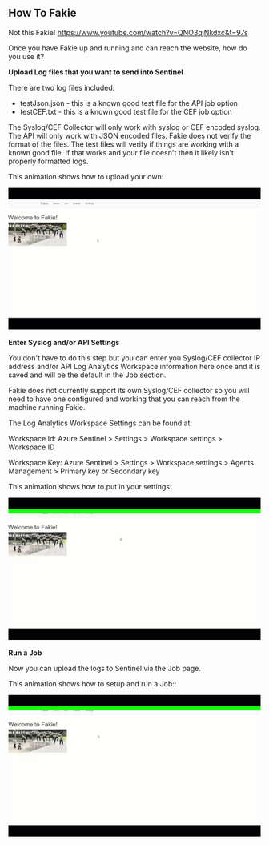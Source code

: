 ## How To Fakie

Not this Fakie!
https://www.youtube.com/watch?v=QNO3qjNkdxc&t=97s

Once you have Fakie up and running and can reach the website, how do you use it?

**Upload Log files that you want to send into Sentinel**

There are two log files included:

- testJson.json - this is a known good test file for the API job option
- testCEF.txt - this is a known good test file for the CEF job option

The Syslog/CEF Collector will only work with syslog or CEF encoded syslog.  The API will only work with JSON encoded files.  Fakie does not verify the format of the files.  The test files will verify if things are working with a known good file.  If that works and your file doesn't then it likely isn't properly formatted logs.

This animation shows how to upload your own:

![ubuntu1](https://github.com/daspiker/fakie/blob/main/app/static/fakie_upload_animated.gif)

**Enter Syslog and/or API Settings**

You don't have to do this step but you can enter you Syslog/CEF collector IP address and/or API Log Analytics Workspace information here once and it is saved and will be the default in the Job section.

Fakie does not currently support its own Syslog/CEF collector so you will need to have one configured and working that you can reach from the machine running Fakie.

The Log Analytics Workspace Settings can be found at:

Workspace Id: Azure Sentinel > Settings >  Workspace settings > Workspace ID

Workspace Key: Azure Sentinel > Settings >  Workspace settings > Agents Management > Primary key or Secondary key

This animation shows how to put in your settings:

![ubuntu1](https://github.com/daspiker/fakie/blob/main/app/static/fakie_settings_syslog_api_animated.gif)

**Run a Job**

Now you can upload the logs to Sentinel via the Job page.  

This animation shows how to setup and run a Job::

![ubuntu1](https://github.com/daspiker/fakie/blob/main/app/static/fakie_job_animated.gif)